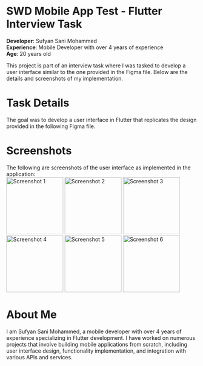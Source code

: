 # SWD Mobile App Test - Flutter Interview Task
**Developer**: Sufyan Sani Mohammed  
**Experience**: Mobile Developer with over 4 years of experience  
**Age**: 20 years old  

This project is part of an interview task where I was tasked to develop a user interface similar to the one provided in the Figma file. Below are the details and screenshots of my implementation.

# Task Details
The goal was to develop a user interface in Flutter that replicates the design provided in the following Figma file.

# Screenshots
The following are screenshots of the user interface as implemented in the application:    
<img src="https://github.com/user-attachments/assets/c44febdf-1bb1-4105-861d-24454cbf0e2f" alt="Screenshot 1" width="150"/>
<img src="https://github.com/user-attachments/assets/74db22d4-18b0-4280-b2fd-ae39353808df" alt="Screenshot 2" width="150"/>
<img src="https://github.com/user-attachments/assets/1e48e382-3525-4c67-ba58-d30cee762e5a" alt="Screenshot 3" width="150"/>
<img src="https://github.com/user-attachments/assets/503dddea-964e-462d-a81c-21401eac62a7" alt="Screenshot 4" width="150"/>
<img src="https://github.com/user-attachments/assets/04a1265f-f7d4-4675-b47d-036ebd000bbb" alt="Screenshot 5" width="150"/>
<img src="https://github.com/user-attachments/assets/420d6852-e9c1-439c-8669-1397df0e0b86" alt="Screenshot 6" width="150"/>


# About Me
I am Sufyan Sani Mohammed, a mobile developer with over 4 years of experience specializing in Flutter development. I have worked on numerous projects that involve building mobile applications from scratch, including user interface design, functionality implementation, and integration with various APIs and services.
